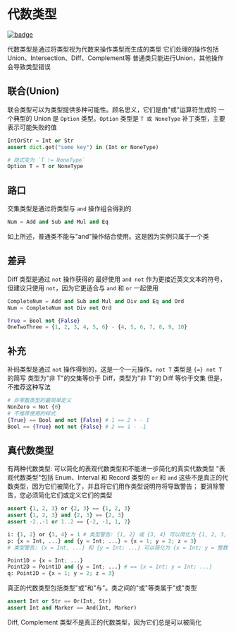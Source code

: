 # 代数类型

[![badge](https://img.shields.io/endpoint.svg?url=https%3A%2F%2Fgezf7g7pd5.execute-api.ap-northeast-1.amazonaws.com%2Fdefault%2Fsource_up_to_date%3Fowner%3Derg-lang%26repos%3Derg%26ref%3Dmain%26path%3Ddoc/EN/syntax/type/13_algebraic.md%26commit_hash%3Db713e6f5cf9570255ccf44d14166cb2a9984f55a)](https://gezf7g7pd5.execute-api.ap-northeast-1.amazonaws.com/default/source_up_to_date?owner=erg-lang&repos=erg&ref=main&path=doc/EN/syntax/type/13_algebraic.md&commit_hash=b713e6f5cf9570255ccf44d14166cb2a9984f55a)

代数类型是通过将类型视为代数来操作类型而生成的类型
它们处理的操作包括Union、Intersection、Diff、Complement等
普通类只能进行Union，其他操作会导致类型错误

## 联合(Union)

联合类型可以为类型提供多种可能性。顾名思义，它们是由"或"运算符生成的
一个典型的 Union 是 `Option` 类型。`Option` 类型是 `T 或 NoneType` 补丁类型，主要表示可能失败的值

```python
IntOrStr = Int or Str
assert dict.get("some key") in (Int or NoneType)

# 隐式变为 `T != NoneType`
Option T = T or NoneType
```

## 路口

交集类型是通过将类型与 `and` 操作组合得到的

```python
Num = Add and Sub and Mul and Eq
```

如上所述，普通类不能与"and"操作结合使用。这是因为实例只属于一个类

## 差异

Diff 类型是通过 `not` 操作获得的
最好使用 `and not` 作为更接近英文文本的符号，但建议只使用 `not`，因为它更适合与 `and` 和 `or` 一起使用

```python
CompleteNum = Add and Sub and Mul and Div and Eq and Ord
Num = CompleteNum not Div not Ord

True = Bool not {False}
OneTwoThree = {1, 2, 3, 4, 5, 6} - {4, 5, 6, 7, 8, 9, 10}
```

## 补充

补码类型是通过 `not` 操作得到的，这是一个一元操作。`not T` 类型是 `{=} not T` 的简写
类型为"非 T"的交集等价于 Diff，类型为"非 T"的 Diff 等价于交集
但是，不推荐这种写法

```python
# 非零数类型的最简单定义
NonZero = Not {0}
# 不推荐使用的样式
{True} == Bool and not {False} # 1 == 2 + - 1
Bool == {True} not not {False} # 2 == 1 - -1
```

## 真代数类型

有两种代数类型: 可以简化的表观代数类型和不能进一步简化的真实代数类型
"表观代数类型"包括 Enum、Interval 和 Record 类型的 `or` 和 `and`
这些不是真正的代数类型，因为它们被简化了，并且将它们用作类型说明符将导致警告； 要消除警告，您必须简化它们或定义它们的类型

```python
assert {1, 2, 3} or {2, 3} == {1, 2, 3}
assert {1, 2, 3} and {2, 3} == {2, 3}
assert -2..-1 or 1..2 == {-2, -1, 1, 2}

i: {1, 2} or {3, 4} = 1 # 类型警告: {1, 2} 或 {3, 4} 可以简化为 {1, 2, 3, 4}
p: {x = Int, ...} and {y = Int; ...} = {x = 1; y = 2; z = 3}
# 类型警告: {x = Int, ...} 和 {y = Int; ...} 可以简化为 {x = Int; y = 整数； ...}

Point1D = {x = Int; ...}
Point2D = Point1D and {y = Int; ...} # == {x = Int; y = Int; ...}
q: Point2D = {x = 1; y = 2; z = 3}
```

真正的代数类型包括类型"或"和"与"。类之间的"或"等类属于"或"类型

```python
assert Int or Str == Or(Int, Str)
assert Int and Marker == And(Int, Marker)
```

Diff, Complement 类型不是真正的代数类型，因为它们总是可以被简化
